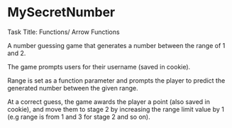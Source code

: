 # MySecretNumber
Task Title: Functions/ Arrow Functions

A number guessing game that generates a number between the range of 1 and 2.

The game prompts users for their username (saved in cookie).

Range is set as a function parameter and prompts the player to predict the generated number between the given range.

At a correct guess, the game awards the player a point (also saved in cookie), and move them to stage 2 by increasing the range limit value by 1 (e.g range is from 1 and 3 for stage 2 and so on).
